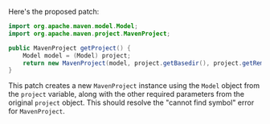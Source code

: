 Here's the proposed patch:

```java
import org.apache.maven.model.Model;
import org.apache.maven.project.MavenProject;

public MavenProject getProject() {
    Model model = (Model) project;
    return new MavenProject(model, project.getBasedir(), project.getRemoteProjectRepositories(), project.getPluginRepositories(), project.getPluginGroups());
}
```

This patch creates a new `MavenProject` instance using the `Model` object from the `project` variable, along with the other required parameters from the original `project` object. This should resolve the "cannot find symbol" error for `MavenProject`.